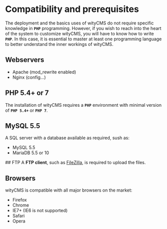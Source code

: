 # Compatibility and prerequisites 

The deployment and the basics uses of wityCMS do not require specific knowledge in **`PHP`** programming. However, if you wish to reach into the heart of the system to customize wityCMS, you will have to know how to write **`PHP`**. In this case, it is essential to master at least one programming language to better understand the inner workings of wityCMS.

## Webservers

* Apache (mod_rewrite enabled)
* Nginx (config…)

## PHP 5.4+ or 7

The installation of wityCMS requires a **`PHP`** environment with minimal version of **`PHP 5.4+`** or **`PHP 7`**.

## MySQL 5.5

A SQL server with a database available as required, sush as:

* MySQL 5.5
* MariaDB 5.5 or 10

## FTP
A **FTP client**, such as [FileZilla](https://filezilla-project.org/), is required to upload the files.

## Browsers

wityCMS is compatible with all major browsers on the market:

* Firefox
* Chrome
* IE7+ (IE6 is not supported)
* Safari
* Opera